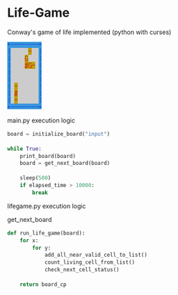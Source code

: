 # Life-Game
Conway's game of life implemented (python with curses)

![gif animation of game-of-life](/images/gol.gif)

main.py execution logic
```python
board = initialize_board("input")

while True:
    print_board(board)
    board = get_next_board(board)
    
    sleep(500)
    if elapsed_time > 10000:
        break
```

lifegame.py execution logic 

get_next_board
```python
def run_life_game(board):
    for x:
        for y:
            add_all_near_valid_cell_to_list()
            count_living_cell_from_list()
            check_next_cell_status()

    return board_cp
```